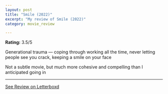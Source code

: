 ```yaml
---
layout: post
title: "Smile (2022)"
excerpt: "My review of Smile (2022)"
category: movie_review

---
```


**Rating:** 3.5/5

Generational trauma — coping through working all the time, never letting people see you crack, keeping a smile on your face

Not a subtle movie, but much more cohesive and compelling than I anticipated going in

<hr>

[See Review on Letterboxd](https://boxd.it/3iRoA5)
